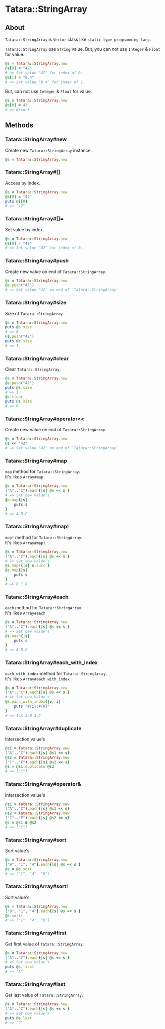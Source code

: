 # Tatara::StringArray
## About

`Tatara::StringArray` is `Vector` class like `static type programming lang`.

`Tatara::StringArray` use `String` value.
But, you can not use `Integer` & `Float` for value.

```ruby
@s = Tatara::StringArray.new
@s[0] = "42"
# => Set value "42" for index of 0.
@s[1] = "8.4"
# => Set value "8.4" for index of 1.
```

But, can not use `Integer` & `Float` for value.

```ruby
@s = Tatara::StringArray.new
@s[0] = 42
# => Error!
```

## Methods
### Tatara::StringArray#new

Create new `Tatara::StringArray` instance.

```ruby
@s = Tatara::StringArray.new
```

### Tatara::StringArray#\[\]

Access by index.

```ruby
@s = Tatara::StringArray.new
@s[0] = "42"
puts @i[0]
# => "42"
```

### Tatara::StringArray#\[\]=

Set value by index.

```ruby
@s = Tatara::StringArray.new
@s[0] = "42"
# => Set value "42" for index of 0.
```

### Tatara::StringArray#push

Create new value on end of `Tatara::StringArray`.

```ruby
@s = Tatara::StringArray.new
@s.push("42")
# => Set value "42" on end of `Tatara::StringArray`
```

### Tatara::StringArray#size

Size of `Tatara::StringArray`.

```ruby
@s = Tatara::StringArray.new
puts @s.size
# => 0
@s.push("42")
puts @s.size
# => 1
```

### Tatara::StringArray#clear

Clear `Tatara::StringArray`.

```ruby
@s = Tatara::StringArray.new
@s.push("42")
puts @s.size
# => 1
@s.clear
puts @s.size
# => 0
```
### Tatara::StringArray#operator<<

Create new value on end of `Tatara::StringArray`.

```ruby
@s = Tatara::StringArray.new
@s << "42"
# => Set value "42" on end of `Tatara::StringArray`
```

### Tatara::StringArray#map

`map` method for `Tatara::StringArray`.  
It's likes `Array#map`

```ruby
@s = Tatara::StringArray.new
("A".."C").each{|s| @s << s }
# => Set new value's
@s.map{|s|
    puts s
}
# => A B C
```

### Tatara::StringArray#map!

`map!` method for `Tatara::StringArray`.  
It's likes `Array#map!`

```ruby
@s = Tatara::StringArray.new
("A".."C").each{|s| @s << s }
# => Set new value's
@s.map!{|s| s.succ }
@s.map{|s|
    puts s
}
# => B C D
```

### Tatara::StringArray#each

`each` method for `Tatara::StringArray`.  
It's likes `Array#each`

```ruby
@s = Tatara::StringArray.new
("A".."C").each{|s| @s << s }
# => Set new value's
@s.each{|s|
    puts s
}
# => A B C
```

### Tatara::StringArray#each_with_index

`each_with_index` method for `Tatara::StringArray`.  
It's likes `Array#each_with_index`

```ruby
@s = Tatara::StringArray.new
("A".."C").each{|s| @s << s }
# => Set new value's
@s.each_with_index{|v, i|
    puts "#{i}:#{v}"
}
# => 1:A 2:B 3:C
```

### Tatara::StringArrayr#duplicate

Intersection value's

```ruby
@s1 = Tatara::StringArray.new
("A".."C").each{|s| @s1 << s}
@s2 = Tatara::StringArray.new
("C".."F").each{|s| @s2 << s}
@s = @s1.duplicate @s2
# => ["C"]
```

### Tatara::StringArray#operator&

Intersection value's

```ruby
@s1 = Tatara::StringArray.new
("A".."C").each{|s| @s1 << s}
@s2 = Tatara::StringArray.new
("C".."F").each{|s| @s2 << s}
@s = @s1 & @s2
# => ["C"]
```

### Tatara::StringArray#sort

Sort value's.

```ruby
@s = Tatara::StringArray.new
["9", "1", "4"].each{|s| @s << s }
@s = @s.sort
# => ["1", "4", "9"]
```

### Tatara::StringArray#sort!

Sort value's.

```ruby
@s = Tatara::StringArray.new
["9", "1", "4"].each{|s| @s << s }
@s.sort!
# => ["1", "4", "9"]
```

### Tatara::StringArray#first

Get first value of `Tatara::StringArray`.

```ruby
@s = Tatara::StringArray.new
("A".."C").each{|s| @s << s }
# => Set new value's
puts @s.first
# => "A"
```

### Tatara::StringArray#last

Get last value of `Tatara::StringArray`.

```ruby
@s = Tatara::StringArray.new
("A".."C").each{|s| @s << s }
# => Set new value's
puts @s.last
# => "C"
```